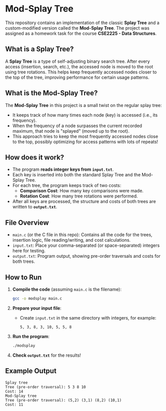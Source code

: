 # Mod-Splay Tree


This repository contains an implementation of the classic **Splay Tree** and a custom-modified version called the **Mod-Splay Tree**. The project was assigned as a homework task for the course **CSE2225 - Data Structures**.

## What is a Splay Tree?

A **Splay Tree** is a type of self-adjusting binary search tree. After every access (insertion, search, etc.), the accessed node is moved to the root using tree rotations. This helps keep frequently accessed nodes closer to the top of the tree, improving performance for certain usage patterns.

## What is the Mod-Splay Tree?

The **Mod-Splay Tree** in this project is a small twist on the regular splay tree:

- It keeps track of how many times each node (key) is accessed (i.e., its frequency).
- When the frequency of a node surpasses the current recorded maximum, that node is "splayed" (moved up to the root).
- This approach tries to keep the most frequently accessed nodes close to the top, possibly optimizing for access patterns with lots of repeats!

## How does it work?

- The program **reads integer keys from `input.txt`**.
- Each key is inserted into both the standard Splay Tree and the Mod-Splay Tree.
- For each tree, the program keeps track of two costs:
  - **Comparison Cost**: How many key comparisons were made.
  - **Rotation Cost**: How many tree rotations were performed.
- After all keys are processed, the structure and costs of both trees are written to **`output.txt`**.

## File Overview

- `main.c` (or the C file in this repo): Contains all the code for the trees, insertion logic, file reading/writing, and cost calculations.
- `input.txt`: Place your comma-separated (or space-separated) integers here for testing.
- `output.txt`: Program output, showing pre-order traversals and costs for both trees.

## How to Run

1. **Compile the code** (assuming `main.c` is the filename):

    ```bash
    gcc -o modsplay main.c
    ```

2. **Prepare your input file**:

    - Create `input.txt` in the same directory with integers, for example:
      ```
      5, 3, 8, 3, 10, 5, 5, 8
      ```

3. **Run the program**:

    ```bash
    ./modsplay
    ```

4. **Check `output.txt`** for the results!

## Example Output

```
Splay tree
Tree (pre-order traversal): 5 3 8 10 
Cost: 14 
Mod-Splay tree 
Tree (pre-order traversal): (5,2) (3,1) (8,2) (10,1)  
Cost: 11 
```
